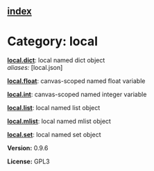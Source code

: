 [index](index.html) 
---

# Category: local




[**local.dict**](local.dict.html): local named dict object <br>
_aliases:_ \[local.json\]


[**local.float**](local.float.html): canvas-scoped named float variable 

[**local.int**](local.int.html): canvas-scoped named integer variable 

[**local.list**](local.list.html): local named list object 

[**local.mlist**](local.mlist.html): local named mlist object 

[**local.set**](local.set.html): local named set object 


**Version:** 0.9.6

**License:** GPL3
